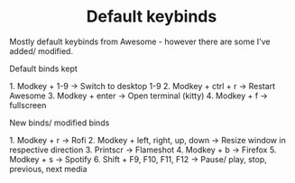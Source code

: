 <h1 align="center">Default keybinds</h1>
<p>Mostly default keybinds from Awesome - however there are some I've added/ modified.</p>
<p>Default binds kept</p>
1. Modkey + 1-9 -> Switch to desktop 1-9
2. Modkey + ctrl + r -> Restart Awesome
3. Modkey + enter -> Open terminal (kitty)
4. Modkey + f -> fullscreen
<p>New binds/ modified binds</p>
1. Modkey + r -> Rofi
2. Modkey + left, right, up, down -> Resize window in respective direction
3. Printscr -> Flameshot 
4. Modkey + b -> Firefox
5. Modkey + s -> Spotify
6. Shift + F9, F10, F11, F12 -> Pause/ play, stop, previous, next media

